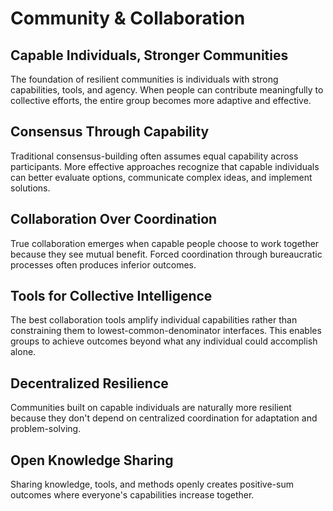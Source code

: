 # Community & Collaboration

## Capable Individuals, Stronger Communities

The foundation of resilient communities is individuals with strong capabilities, tools, and agency. When people can contribute meaningfully to collective efforts, the entire group becomes more adaptive and effective.

## Consensus Through Capability

Traditional consensus-building often assumes equal capability across participants. More effective approaches recognize that capable individuals can better evaluate options, communicate complex ideas, and implement solutions.

## Collaboration Over Coordination

True collaboration emerges when capable people choose to work together because they see mutual benefit. Forced coordination through bureaucratic processes often produces inferior outcomes.

## Tools for Collective Intelligence

The best collaboration tools amplify individual capabilities rather than constraining them to lowest-common-denominator interfaces. This enables groups to achieve outcomes beyond what any individual could accomplish alone.

## Decentralized Resilience

Communities built on capable individuals are naturally more resilient because they don't depend on centralized coordination for adaptation and problem-solving.

## Open Knowledge Sharing

Sharing knowledge, tools, and methods openly creates positive-sum outcomes where everyone's capabilities increase together.
